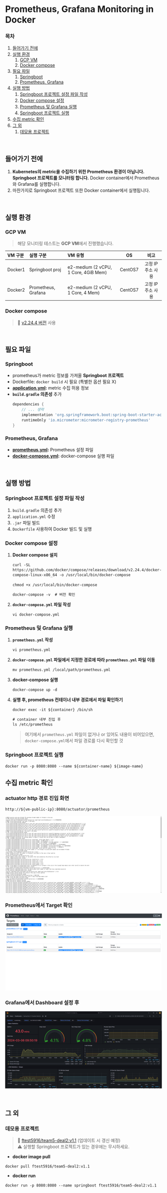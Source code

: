 # Prometheus, Grafana Monitoring in Docker

### 목차
1. [들어가기 전에](#들어가기-전에)
2. [실행 환경](#실행-환경)
    1. [GCP VM](#gcp-vm)
    2. [Docker compose](#docker-compose)
3. [필요 파일](#필요-파일)
    1. [Springboot](#springboot)
    2. [Prometheus, Grafana](#prometheus-grafana)
4. [실행 방법](#실행-방법)
    1. [Springboot 프로젝트 설정 파일 작성](#springboot-프로젝트-설정-파일-작성)
    2. [Docker compose 설정](#docker-compose-설정)
    3. [Prometheus 및 Grafana 실행](#prometheus-및-grafana-실행)
    4. [Springboot 프로젝트 실행](#springboot-프로젝트-실행)
5. [수집 metric 확인](#수집-metric-확인)
6. [그 외](#그-외)
    1. [데모용 프로젝트](#데모용-프로젝트)

<br>

## 들어가기 전에
1. **Kubernetes의 metric을 수집하기 위한 Prometheus 환경이 아닙니다. Springboot 프로젝트를 모니터링 합니다.** Docker container에서 Prometheus와 Grafana를 실행합니다.
2. 마찬가지로 Springboot 프로젝트 또한 Docker container에서 실행됩니다.

<br>

## 실행 환경
### GCP VM
> 해당 모니터링 테스트는 **GCP VM**에서 진행했습니다.

|VM 구분|실행 구분|VM 유형|OS|비고|
|:--|:--|:--|:--:|:--:|
|Docker1|Springboot proj|e2-medium (2 vCPU, 1 Core, 4GiB Mem)|CentOS7|고정 IP 주소 사용|
|Docker2|Prometheus, Grafana|e2-medium (2 vCPU, 1 Core, 4 Mem)|CentOS7|고정 IP 주소 사용|

### Docker compose
> 🐳 [v2.24.4 버전](https://github.com/docker/compose/releases/tag/v2.24.4) 사용

<br>

## 필요 파일
### Springboot
- prometheus가 metric 정보를 가져올 **Springboot 프로젝트**
- Dockerfile: `docker build` 시 필요 (특별한 옵션 필요 X)
- **[application.yml](/01_prometheus-in-docker/application.yml):** metric 수집 허용 정보
- **`build.gradle` 의존성** 추가
    ```gradle
    dependencies {
        // ... 생략
        implementation 'org.springframework.boot:spring-boot-starter-actuator'
        runtimeOnly 'io.micrometer:micrometer-registry-prometheus'
    }
    ```

### Prometheus, Grafana
- **[prometheus.yml](/01_prometheus-in-docker/prometheus.yml):** Prometheus 설정 파일
- **[docker-compose.yml](/01_prometheus-in-docker/docker-compose.yml):** docker-compose 실행 파일

<br>

## 실행 방법
### Springboot 프로젝트 설정 파일 작성
1. `build.gradle` 의존성 추가
2. `application.yml` 수정
3. `.jar` 파일 빌드
4. `Dockerfile` 사용하여 Docker 빌드 및 실행

### Docker compose 설정
1. **Docker compose 설치**
    ```shell
    curl -SL https://github.com/docker/compose/releases/download/v2.24.4/docker-compose-linux-x86_64 -o /usr/local/bin/docker-compose

    chmod +x /usr/local/bin/docker-compose
    ```
    ```shell
    docker-compose -v  # 버전 확인
    ```
2. **`docker-compose.yml` 파일 작성**
    ```shell
    vi docker-compose.yml
    ```

### Prometheus 및 Grafana 실행
1. **`prometheus.yml` 작성**
    ```shell
    vi prometheus.yml
    ```
2. **`docker-compose.yml` 파일에서 지정한 경로에 따라 `prometheus.yml` 파일 이동**
    ```shell
    mv prometheus.yml /local/path/prometheus.yml
    ```
3. **docker-compose 실행**
    ```shell
    docker-compose up -d
    ```
4. **실행 후, prometheus 컨테이너 내부 경로에서 파일 확인하기**
    ```shell
    docker exec -it ${container} /bin/sh
    ```
    ```shell
    # container 내부 진입 후
    ls /etc/prometheus
    ```
    > 여기에서 `prometheus.yml` 파일이 없거나 or 있어도 내용이 비어있으면, `docker-compose.yml`에서 파일 경로를 다시 확인할 것

### Springboot 프로젝트 실행
```shell
docker run -p 8080:8080 --name ${container-name} ${image-name}
```

## 수집 metric 확인
### actuator http 경로 진입 화면
```
http://${vm-public-ip}:8080/actuator/prometheus
```
![http](/01_prometheus-in-docker/img/http-actuator-prometheus.png)

### Prometheus에서 Target 확인

![prom](/01_prometheus-in-docker/img/prom-actuator.png)


### Grafana에서 Dashboard 설정 후

![graf](/01_prometheus-in-docker/img/graf-actuator.png)

<br>

## 그 외
### 데모용 프로젝트
> 🐳 [ftest5916/team5-deal2:v1.1](https://hub.docker.com/r/ftest5916/team5-deal2/tags) (업데이트 시 갱신 예정) <br>
> ⚠️ 실행할 Springboot 프로젝트가 있는 경우에는 무시하세요.

- **docker image pull**
```shell
docker pull ftest5916/team5-deal2:v1.1
```
- **docker run**
```shell
docker run -p 8080:8080 --name springboot ftest5916/team5-deal2:v1.1
```
